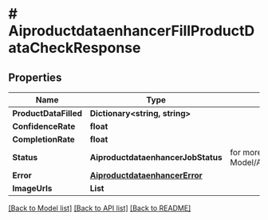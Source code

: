 # # AiproductdataenhancerFillProductDataCheckResponse


## Properties 


Name | Type | Description | Notes
------------ | ------------- | ------------- | -------------
**ProductDataFilled**| **Dictionary<string, string>** |   | [optional]
**ConfidenceRate**| **float** |   | [optional]
**CompletionRate**| **float** |   | [optional]
**Status**| **AiproductdataenhancerJobStatus** |  for more information please, see Model/AiproductdataenhancerJobStatus.php  | [optional]
**Error**| [**AiproductdataenhancerError**](AiproductdataenhancerError.md) |   | [optional]
**ImageUrls**| **List<string>** |   | [optional]


[[Back to Model list]](../../README.md#models) [[Back to API list]](../../README.md#endpoints) [[Back to README]](../../README.md)

